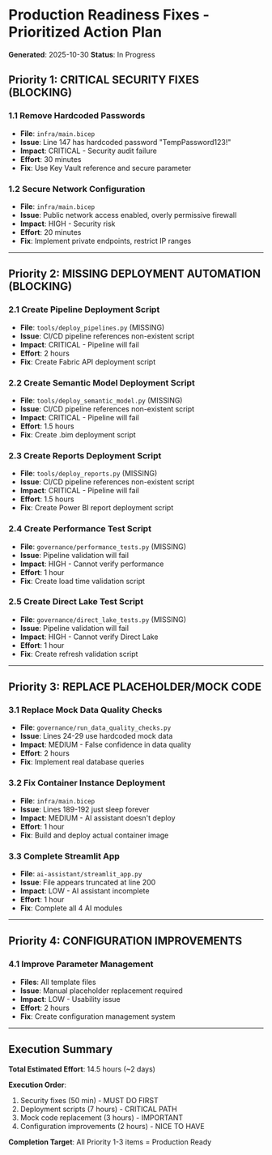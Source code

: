 # Production Readiness Fixes - Prioritized Action Plan

**Generated**: 2025-10-30
**Status**: In Progress

## Priority 1: CRITICAL SECURITY FIXES (BLOCKING)

### 1.1 Remove Hardcoded Passwords
- **File**: `infra/main.bicep`
- **Issue**: Line 147 has hardcoded password "TempPassword123!"
- **Impact**: CRITICAL - Security audit failure
- **Effort**: 30 minutes
- **Fix**: Use Key Vault reference and secure parameter

### 1.2 Secure Network Configuration
- **File**: `infra/main.bicep`
- **Issue**: Public network access enabled, overly permissive firewall
- **Impact**: HIGH - Security risk
- **Effort**: 20 minutes
- **Fix**: Implement private endpoints, restrict IP ranges

---

## Priority 2: MISSING DEPLOYMENT AUTOMATION (BLOCKING)

### 2.1 Create Pipeline Deployment Script
- **File**: `tools/deploy_pipelines.py` (MISSING)
- **Issue**: CI/CD pipeline references non-existent script
- **Impact**: CRITICAL - Pipeline will fail
- **Effort**: 2 hours
- **Fix**: Create Fabric API deployment script

### 2.2 Create Semantic Model Deployment Script
- **File**: `tools/deploy_semantic_model.py` (MISSING)
- **Issue**: CI/CD pipeline references non-existent script
- **Impact**: CRITICAL - Pipeline will fail
- **Effort**: 1.5 hours
- **Fix**: Create .bim deployment script

### 2.3 Create Reports Deployment Script
- **File**: `tools/deploy_reports.py` (MISSING)
- **Issue**: CI/CD pipeline references non-existent script
- **Impact**: CRITICAL - Pipeline will fail
- **Effort**: 1.5 hours
- **Fix**: Create Power BI report deployment script

### 2.4 Create Performance Test Script
- **File**: `governance/performance_tests.py` (MISSING)
- **Issue**: Pipeline validation will fail
- **Impact**: HIGH - Cannot verify performance
- **Effort**: 1 hour
- **Fix**: Create load time validation script

### 2.5 Create Direct Lake Test Script
- **File**: `governance/direct_lake_tests.py` (MISSING)
- **Issue**: Pipeline validation will fail
- **Impact**: HIGH - Cannot verify Direct Lake
- **Effort**: 1 hour
- **Fix**: Create refresh validation script

---

## Priority 3: REPLACE PLACEHOLDER/MOCK CODE

### 3.1 Replace Mock Data Quality Checks
- **File**: `governance/run_data_quality_checks.py`
- **Issue**: Lines 24-29 use hardcoded mock data
- **Impact**: MEDIUM - False confidence in data quality
- **Effort**: 2 hours
- **Fix**: Implement real database queries

### 3.2 Fix Container Instance Deployment
- **File**: `infra/main.bicep`
- **Issue**: Lines 189-192 just sleep forever
- **Impact**: MEDIUM - AI assistant doesn't deploy
- **Effort**: 1 hour
- **Fix**: Build and deploy actual container image

### 3.3 Complete Streamlit App
- **File**: `ai-assistant/streamlit_app.py`
- **Issue**: File appears truncated at line 200
- **Impact**: LOW - AI assistant incomplete
- **Effort**: 1 hour
- **Fix**: Complete all 4 AI modules

---

## Priority 4: CONFIGURATION IMPROVEMENTS

### 4.1 Improve Parameter Management
- **Files**: All template files
- **Issue**: Manual placeholder replacement required
- **Impact**: LOW - Usability issue
- **Effort**: 2 hours
- **Fix**: Create configuration management system

---

## Execution Summary

**Total Estimated Effort**: 14.5 hours (~2 days)

**Execution Order**:
1. Security fixes (50 min) - MUST DO FIRST
2. Deployment scripts (7 hours) - CRITICAL PATH
3. Mock code replacement (3 hours) - IMPORTANT
4. Configuration improvements (2 hours) - NICE TO HAVE

**Completion Target**: All Priority 1-3 items = Production Ready
